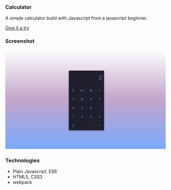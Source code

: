 
### Calculator 
A simple calculator build with Javascript from a javascript beginner.

[Give it a try](https://skyying.github.io/calculator/)

### Screenshot
![screenshot](https://github.com/skyying/Calculator/blob/master/img/screenshot.jpg)

### Technologies
* Plain Javascript, ES6
* HTML5, CSS3
* webpack

